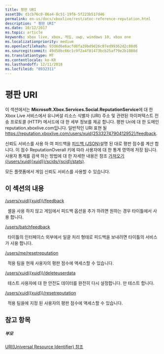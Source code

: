 ```yaml
---
title: 평판 URI
assetID: d1cb76c0-86a4-8c51-19f6-5f223b517d46
permalink: en-us/docs/xboxlive/rest/atoc-reference-reputation.html
description: " 평판 URI"
ms.date: 10/12/2017
ms.topic: article
keywords: xbox live, xbox, 게임, uwp, windows 10, xbox one
ms.localizationpriority: medium
ms.openlocfilehash: 93d6d6e6acfd8fa39bd9d26c87ed99362d2c88d6
ms.sourcegitcommit: 49d58bc66c1c9f2a4f81473bcb25af79e2b1088d
ms.translationtype: MT
ms.contentlocale: ko-KR
ms.lasthandoff: 12/11/2018
ms.locfileid: "8932311"
---
```

# <a name="reputation-uris"></a>평판 URI
 
이 섹션에서는 **Microsoft.Xbox.Services.Social.ReputationService**에 대 한 Xbox Live 서비스에서 유니버설 리소스 식별자 (URI) 주소 및 관련된 하이퍼텍스트 전송 프로토콜 (HTTP) 메서드에 대 한 세부 정보를 제공 합니다. 평판 Uri에 대 한 도메인 reputation.xboxlive.com입니다. 일반적인 URI 표현 될 https://reputation.xboxlive.com/users/xuid(2533274790412952)/feedback. 
 
신뢰도 서비스를 사용 하 여 피드백을 [피드백 (JSON)](../../json/json-feedback.md)설명 된 대로 평판 점수를 계산 합니다. 이 점수 ReputationOverall 키에 따라 사용자에 대 한 통계 영역에 저장 됩니다. 사용자 통계를 검색 하는 방법에 대 한 자세한 내용은 참조 [가져오기 (/users/xuid({xuid})/scids/{scid}/stats)](../userstats/uri-usersxuidscidsscidstatsget.md). 
 
모든 플랫폼에서 게임 신뢰도 서비스를 사용할 수 있습니다.
 
<a id="ID4EMB"></a>

 
## <a name="in-this-section"></a>이 섹션의 내용

[/users/xuid({xuid})/feedback](uri-reputationusersxuidfeedback.md)

&nbsp;&nbsp;셸을 사용 하지 않고 게임에서 피드백 옵션을 추가 하려면 원하는 경우 타이틀에서 사용 합니다.

[/users/batchfeedback](uri-reputationusersbatchfeedback.md)

&nbsp;&nbsp;타이틀의 인터페이스 외부에서 일괄 처리 형태로 피드백을 보내려면 타이틀의 서비스가 사용 합니다.

[/users/me/resetreputation](uri-usersmeresetreputation.md)

&nbsp;&nbsp;적용 팀을 현재 사용자의 평판 점수에 액세스할 수 있습니다.

[/users/xuid({xuid})/deleteuserdata](uri-usersxuiddeleteuserdata.md)

&nbsp;&nbsp;테스트 사용자에 대 한 안전도 데이터를 완전히 다시 설정합니다. 만 테스트 합니다.

[/users/xuid({xuid})/resetreputation](uri-usersxuidresetreputation.md)

&nbsp;&nbsp;적용 팀을에 지정 된 사용자의 평판 점수에 액세스할 수 있습니다.
 
<a id="ID4E5B"></a>

 
## <a name="see-also"></a>참고 항목
 
<a id="ID4EAC"></a>

 
##### <a name="parent"></a>부모 

[URI(Universal Resource Identifier) 참조](../atoc-xboxlivews-reference-uris.md)

   